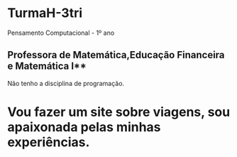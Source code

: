 # TurmaH-3tri
Pensamento Computacional - 1º ano
## Professora de Matemática,Educação Financeira e Matemática I**
Não tenho a disciplina de programação.
# Vou fazer um site sobre viagens, sou apaixonada pelas minhas experiências.

